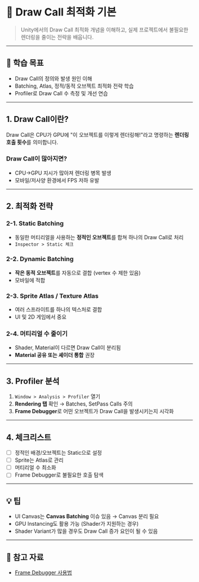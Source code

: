 # 🎯 Draw Call 최적화 기본

> Unity에서의 Draw Call 최적화 개념을 이해하고, 실제 프로젝트에서 불필요한 렌더링을 줄이는 전략을 배웁니다.

---

## 🧠 학습 목표

- Draw Call의 정의와 발생 원인 이해
- Batching, Atlas, 정적/동적 오브젝트 최적화 전략 학습
- Profiler로 Draw Call 수 측정 및 개선 연습

---

## 1. Draw Call이란?

Draw Call은 CPU가 GPU에 "이 오브젝트를 이렇게 렌더링해!"라고 명령하는 **렌더링 호출 횟수**를 의미합니다.

### Draw Call이 많아지면?

- CPU→GPU 지시가 많아져 렌더링 병목 발생
- 모바일/저사양 환경에서 FPS 저하 유발

---

## 2. 최적화 전략

### 2-1. Static Batching

- 동일한 머티리얼을 사용하는 **정적인 오브젝트**를 합쳐 하나의 Draw Call로 처리
- `Inspector > Static 체크`

### 2-2. Dynamic Batching

- **작은 동적 오브젝트**를 자동으로 결합 (vertex 수 제한 있음)
- 모바일에 적합

### 2-3. Sprite Atlas / Texture Atlas

- 여러 스프라이트를 하나의 텍스처로 결합
- UI 및 2D 게임에서 중요

### 2-4. 머티리얼 수 줄이기

- Shader, Material이 다르면 Draw Call이 분리됨
- **Material 공유 또는 셰이더 통합** 권장

---

## 3. Profiler 분석

1. `Window > Analysis > Profiler` 열기
2. **Rendering 탭** 확인 → Batches, SetPass Calls 주의
3. **Frame Debugger**로 어떤 오브젝트가 Draw Call을 발생시키는지 시각화

---

## 4. 체크리스트

- [ ] 정적인 배경/오브젝트는 Static으로 설정
- [ ] Sprite는 Atlas로 관리
- [ ] 머티리얼 수 최소화
- [ ] Frame Debugger로 불필요한 호출 탐색

---

## 💡 팁

- UI Canvas는 **Canvas Batching** 이슈 있음 → Canvas 분리 필요
- GPU Instancing도 활용 가능 (Shader가 지원하는 경우)
- Shader Variant가 많을 경우도 Draw Call 증가 요인이 될 수 있음

---

## 🔗 참고 자료

- [Frame Debugger 사용법](https://docs.unity3d.com/Manual/FrameDebugger.html)
